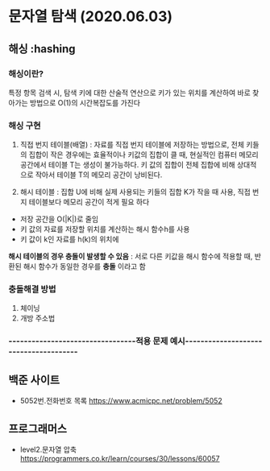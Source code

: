 # 문자열 탐색 (2020.06.03)

## 해싱 :hashing

### 해싱이란? 
특정 항목 검색 시, 탐색 키에 대한 산술적 연산으로 키가 있는 위치를 계산하여 바로 찾아가는 방법으로 O(1)의 시간복잡도를 가진다

### 해싱 구현
1. 직접 번지 테이블(배열) 
: 자료를 직접 번지 테이블에 저장하는 방법으로, 전체 키들의 집합이 작은 경우에는 효율적이나 키값의 집합이 클 때, 현실적인 컴퓨터 메모리 공간에서 테이블 T는 생성이 불가능하다. 키 값의 집합이 전체 집합에 비해 상대적으로 작아서 테이블 T의 메모리 공간이 낭비된다.

2. 해시 테이블
: 집합 U에 비해 실제 사용되는 키들의 집합 K가 작을 때 사용, 직접 번지 테이블보다 메모리 공간이 적게 필요 하다
- 저장 공간을 O(|K|)로 줄임
- 키 값의 자료를 저장할 위치를 계산하는 해시 함수h를 사용
- 키 값이 k인 자료를 h(k)의 위치에 

**해시 테이블의 경우 충돌이 발생할 수 있음**
: 서로 다른 키값을 해시 함수에 적용할 때, 반환된 해시 함수가 동일한 경우를 **충돌** 이라고 함  

### 충돌해결 방법  
1. 체이닝
2. 개방 주소법


### ---------------------------------적용 문제 예시--------------------------------------

## 백준 사이트
* 5052번.전화번호 목록 <https://www.acmicpc.net/problem/5052>


## 프로그래머스
* level2.문자열 압축 <https://programmers.co.kr/learn/courses/30/lessons/60057>
